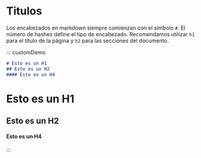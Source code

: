 <!-- markdownlint-disable MD001 MD031-->

# Titulos

Los encabezados en markdown siempre comienzan con el símbolo `#`. El número de hashes define el tipo de encabezado. Recomendamos utilizar `h1` para el título de la página y `h2` para las secciones del documento.

::: customDemo

<!-- prettier-ignore -->
```markdown
# Esto es un H1
## Esto es un H2
#### Esto es un H4
```

# Esto es un H1

## Esto es un H2

#### Esto es un H4

:::
